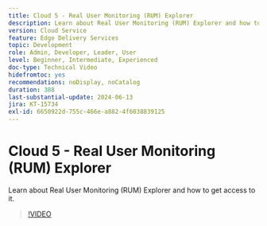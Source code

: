 ```yaml
---
title: Cloud 5 - Real User Monitoring (RUM) Explorer
description: Learn about Real User Monitoring (RUM) Explorer and how to get access to it.
version: Cloud Service
feature: Edge Delivery Services
topic: Development
role: Admin, Developer, Leader, User
level: Beginner, Intermediate, Experienced
doc-type: Technical Video
hidefromtoc: yes
recommendations: noDisplay, noCatalog
duration: 388
last-substantial-update: 2024-06-13
jira: KT-15734
exl-id: 6650922d-755c-466e-a882-4f6038839125
---
```

# Cloud 5 - Real User Monitoring (RUM) Explorer

Learn about Real User Monitoring (RUM) Explorer and how to get access to it.

>[!VIDEO](https://video.tv.adobe.com/v/3429772/?quality=12&learn=on)
